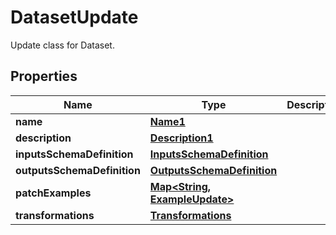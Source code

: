 

# DatasetUpdate

Update class for Dataset.

## Properties

| Name | Type | Description | Notes |
|------------ | ------------- | ------------- | -------------|
|**name** | [**Name1**](Name1.md) |  |  [optional] |
|**description** | [**Description1**](Description1.md) |  |  [optional] |
|**inputsSchemaDefinition** | [**InputsSchemaDefinition**](InputsSchemaDefinition.md) |  |  [optional] |
|**outputsSchemaDefinition** | [**OutputsSchemaDefinition**](OutputsSchemaDefinition.md) |  |  [optional] |
|**patchExamples** | [**Map&lt;String, ExampleUpdate&gt;**](ExampleUpdate.md) |  |  [optional] |
|**transformations** | [**Transformations**](Transformations.md) |  |  [optional] |



